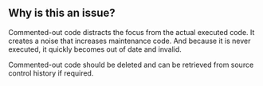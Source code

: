 ## Why is this an issue?

Commented-out code distracts the focus from the actual executed code. It creates a noise that increases maintenance code. And because it is never
executed, it quickly becomes out of date and invalid.

Commented-out code should be deleted and can be retrieved from source control history if required.